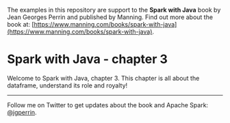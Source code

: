 The examples in this repository are support to the **Spark with Java** book by Jean Georges Perrin and published by Manning. Find out more about the book at: [https://www.manning.com/books/spark-with-java](https://www.manning.com/books/spark-with-java).

# Spark with Java - chapter 3

Welcome to Spark with Java, chapter 3. This chapter is all about the dataframe, understand its role and royalty!

---

Follow me on Twitter to get updates about the book and Apache Spark: [@jgperrin](https://twitter.com/jgperrin).

